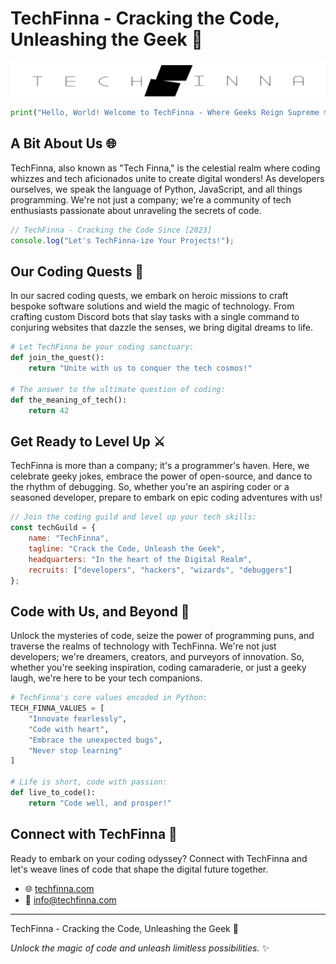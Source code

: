 # TechFinna - Cracking the Code, Unleashing the Geek 🚀

![TechFinna Logo](https://github.com/TechFinna/.github/blob/main/profile/Asset%209.png)

```python
print("Hello, World! Welcome to TechFinna - Where Geeks Reign Supreme 🤓👑")
```

## A Bit About Us 🌐

TechFinna, also known as "Tech Finna," is the celestial realm where coding whizzes and tech aficionados unite to create digital wonders! As developers ourselves, we speak the language of Python, JavaScript, and all things programming. We're not just a company; we're a community of tech enthusiasts passionate about unraveling the secrets of code.

```javascript
// TechFinna - Cracking the Code Since [2023]
console.log("Let's TechFinna-ize Your Projects!");
```

## Our Coding Quests 🚀

In our sacred coding quests, we embark on heroic missions to craft bespoke software solutions and wield the magic of technology. From crafting custom Discord bots that slay tasks with a single command to conjuring websites that dazzle the senses, we bring digital dreams to life.

```python
# Let TechFinna be your coding sanctuary:
def join_the_quest():
    return "Unite with us to conquer the tech cosmos!"

# The answer to the ultimate question of coding:
def the_meaning_of_tech():
    return 42
```

## Get Ready to Level Up ⚔️

TechFinna is more than a company; it's a programmer's haven. Here, we celebrate geeky jokes, embrace the power of open-source, and dance to the rhythm of debugging. So, whether you're an aspiring coder or a seasoned developer, prepare to embark on epic coding adventures with us!

```javascript
// Join the coding guild and level up your tech skills:
const techGuild = {
    name: "TechFinna",
    tagline: "Crack the Code, Unleash the Geek",
    headquarters: "In the heart of the Digital Realm",
    recruits: ["developers", "hackers", "wizards", "debuggers"]
};
```

## Code with Us, and Beyond 🌟

Unlock the mysteries of code, seize the power of programming puns, and traverse the realms of technology with TechFinna. We're not just developers; we're dreamers, creators, and purveyors of innovation. So, whether you're seeking inspiration, coding camaraderie, or just a geeky laugh, we're here to be your tech companions.

```python
# TechFinna's core values encoded in Python:
TECH_FINNA_VALUES = [
    "Innovate fearlessly",
    "Code with heart",
    "Embrace the unexpected bugs",
    "Never stop learning"
]

# Life is short, code with passion:
def live_to_code():
    return "Code well, and prosper!"
```

## Connect with TechFinna 📡

Ready to embark on your coding odyssey? Connect with TechFinna and let's weave lines of code that shape the digital future together.

- 🌐 [techfinna.com](https://www.techfinna.com)
- 📧 info@techfinna.com

---
TechFinna - Cracking the Code, Unleashing the Geek 🚀

*Unlock the magic of code and unleash limitless possibilities.* ✨
